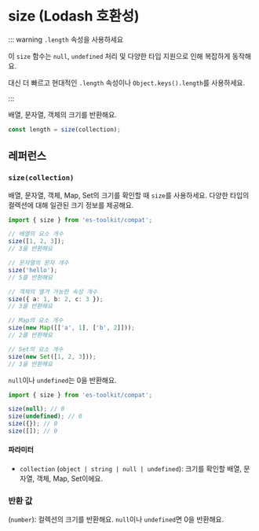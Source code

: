 # size (Lodash 호환성)

::: warning `.length` 속성을 사용하세요

이 `size` 함수는 `null`, `undefined` 처리 및 다양한 타입 지원으로 인해 복잡하게 동작해요.

대신 더 빠르고 현대적인 `.length` 속성이나 `Object.keys().length`를 사용하세요.

:::

배열, 문자열, 객체의 크기를 반환해요.

```typescript
const length = size(collection);
```

## 레퍼런스

### `size(collection)`

배열, 문자열, 객체, Map, Set의 크기를 확인할 때 `size`를 사용하세요. 다양한 타입의 컬렉션에 대해 일관된 크기 정보를 제공해요.

```typescript
import { size } from 'es-toolkit/compat';

// 배열의 요소 개수
size([1, 2, 3]);
// 3을 반환해요

// 문자열의 문자 개수
size('hello');
// 5를 반환해요

// 객체의 열거 가능한 속성 개수
size({ a: 1, b: 2, c: 3 });
// 3을 반환해요

// Map의 요소 개수
size(new Map([['a', 1], ['b', 2]]));
// 2를 반환해요

// Set의 요소 개수
size(new Set([1, 2, 3]));
// 3을 반환해요
```

`null`이나 `undefined`는 0을 반환해요.

```typescript
import { size } from 'es-toolkit/compat';

size(null); // 0
size(undefined); // 0
size({}); // 0
size([]); // 0
```

#### 파라미터

- `collection` (`object | string | null | undefined`): 크기를 확인할 배열, 문자열, 객체, Map, Set이에요.

### 반환 값

(`number`): 컬렉션의 크기를 반환해요. `null`이나 `undefined`면 0을 반환해요.
